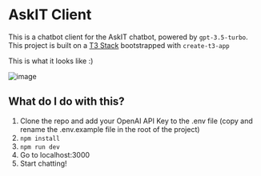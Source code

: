 # AskIT Client

This is a chatbot client for the AskIT chatbot, powered by `gpt-3.5-turbo`. This project is built on a [T3 Stack](https://create.t3.gg/) bootstrapped with `create-t3-app`

This is what it looks like :)

![image](https://user-images.githubusercontent.com/26330046/230364967-1baeb8ff-1816-4418-8b5c-915a839838b5.png)

## What do I do with this?
1. Clone the repo and add your OpenAI API Key to the .env file (copy and rename the .env.example file in the root of the project)
2. `npm install`
3. `npm run dev`
4. Go to localhost:3000
5. Start chatting!
